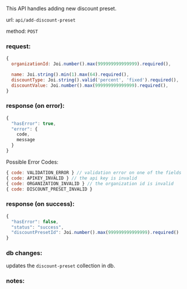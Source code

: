This API handles adding new discount preset.

url: `api/add-discount-preset`

method: `POST`

### request: 
```js
{
  organizationId: Joi.number().max(999999999999999).required(),

  name: Joi.string().min(1).max(64).required(),
  discountType: Joi.string().valid('percent', 'fixed').required(),
  discountValue: Joi.number().max(999999999999999).required(),
}
```

### response (on error):
```js
{
  "hasError": true,
  "error": {
    code,
    message
  }
}
```

Possible Error Codes:
```js
{ code: VALIDATION_ERROR } // validation error on one of the fields
{ code: APIKEY_INVALID } // the api key is invalid
{ code: ORGANIZATION_INVALID } // the organization id is invalid
{ code: DISCOUNT_PRESET_INVALID }
```

### response (on success):
```js
{
  "hasError": false,
  "status": "success",
  "discountPresetId": Joi.number().max(999999999999999).required()
}
```

### db changes:
updates the `discount-preset` collection in db.

### notes:
